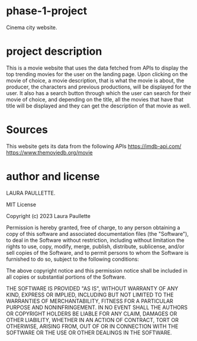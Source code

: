 # phase-1-project

Cinema city website.

# project description

This is a movie website that uses the data fetched from APIs to display the top trending movies for the user on the landing page.
Upon clicking on the movie of choice, a movie description, that is what the movie is about, the producer, the characters and previous productions, will be displayed for the user.
It also has a search button through which the user can search for their movie of choice, and depending on the title, all the movies that have that title will be displayed and they can get the description of that movie as well.

# Sources

This website gets its data from the following APIs
https://imdb-api.com/
https://www.themoviedb.org/movie

# author and license

LAURA PAULLETTE.

MIT License

Copyright (c) 2023 Laura Paullette

Permission is hereby granted, free of charge, to any person obtaining a copy
of this software and associated documentation files (the "Software"), to deal
in the Software without restriction, including without limitation the rights
to use, copy, modify, merge, publish, distribute, sublicense, and/or sell
copies of the Software, and to permit persons to whom the Software is
furnished to do so, subject to the following conditions:

The above copyright notice and this permission notice shall be included in all
copies or substantial portions of the Software.

THE SOFTWARE IS PROVIDED "AS IS", WITHOUT WARRANTY OF ANY KIND, EXPRESS OR
IMPLIED, INCLUDING BUT NOT LIMITED TO THE WARRANTIES OF MERCHANTABILITY,
FITNESS FOR A PARTICULAR PURPOSE AND NONINFRINGEMENT. IN NO EVENT SHALL THE
AUTHORS OR COPYRIGHT HOLDERS BE LIABLE FOR ANY CLAIM, DAMAGES OR OTHER
LIABILITY, WHETHER IN AN ACTION OF CONTRACT, TORT OR OTHERWISE, ARISING FROM,
OUT OF OR IN CONNECTION WITH THE SOFTWARE OR THE USE OR OTHER DEALINGS IN THE
SOFTWARE.